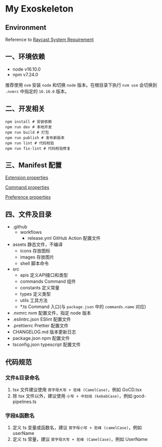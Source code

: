 # My Exoskeleton

## Environment

Reference to [Raycast System Requirement](https://developers.raycast.com/basics/getting-started)

## 一、环境依赖

- node v16.10.0
- npm v7.24.0

推荐使用 `nvm` 安装 `node` 和切换 `node` 版本。在根目录下执行 `nvm use` 会切换到 `.nvmrc` 中指定的 `16.10.0` 版本。

## 二、开发相关

```shell
npm install # 安装依赖
npm run dev # 本地开发
npm run build # 打包
npm run publish # 发布新版本
npm run lint # 代码校验
npm run fix-lint # 代码校验修复
```

## 三、Manifest 配置

[Extension properties](https://developers.raycast.com/information/manifest#extension-properties)

[Command properties](https://developers.raycast.com/information/manifest#command-properties)

[Preference properties](https://developers.raycast.com/information/manifest#preference-properties)

## 四、文件及目录

- .github
  - workflows
    - release.yml     GitHub Action 配置文件
- assets              静态文件，不编译
  - icons             存放图标
  - images            存放图片
  - shell             脚本命令
- src
  - apis              定义API接口和类型
  - commands          Command 组件
  - constants         定义常量
  - types             定义类型
  - utils             工具方法
  - *.ts              Command 入口(与 `package.json` 中的 `commands.name` 对应)
- .nvmrc              nvm 配置文件，指定 node 版本
- .eslintrc.json      ESlint 配置文件
- .prettierrc         Prettier 配置文件
- CHANGELOG.md        版本更新日志
- package.json        npm 配置文件
- tsconfig.json       typescript 配置文件

## 代码规范

### 文件&目录命名

1. tsx 文件建议使用 `首字母大写 + 驼峰 (CamelCase)`，例如 GoCD.tsx
2. 除 tsx 文件以外，建议使用 `小写 + 中划线 (kebabCase)`，例如 gocd-pipelines.ts

### 字段&函数名

1. 定义 ts 变量或函数名，建议 `首字母小写 + 驼峰 (camelCase)`，例如 userName
2. 定义 ts 常量，建议 `首字母大写 + 驼峰 (CamelCase)`，例如 UserName
